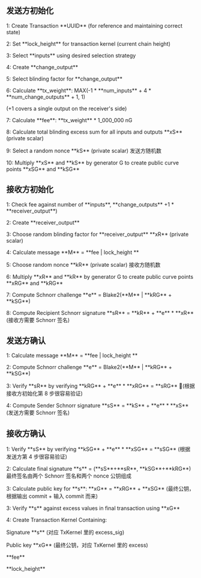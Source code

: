 ## 发送方初始化

1: Create Transaction \*\*UUID\*\* \(for reference and maintaining correct state\)

2: Set \*\*lock\_height\*\* for transaction kernel \(current chain height\)

3: Select \*\*inputs\*\* using desired selection strategy

4: Create \*\*change\_output\*\*

5: Select blinding factor for \*\*change\_output\*\*

6: Calculate \*\*tx\_weight\*\*: MAX\(-1 \* \*\*num\_inputs\*\* + 4 \* \*\*num\_change\_outputs\*\* + 1, 1\)

\(+1 covers a single output on the receiver's side\)

7: Calculate \*\*fee\*\*:  \*\*tx\_weight\*\* \* 1\_000\_000 nG

8: Calculate total blinding excess sum for all inputs and outputs \*\*xS\*\* \(private scalar\)

9: Select a random nonce \*\*kS\*\* \(private scalar\) 发送方随机数

10: Multiply \*\*xS\*\* and \*\*kS\*\* by generator G to create public curve points \*\*xSG\*\* and \*\*kSG\*\*

## 接收方初始化

1: Check fee against number of \*\*inputs\*\*, \*\*change\_outputs\*\* +1 \* \*\*receiver\_output\*\*\)

2: Create \*\*receiver\_output\*\*

3: Choose random blinding factor for \*\*receiver\_output\*\* \*\*xR\*\* \(private scalar\)

4: Calculate message \*\*M\*\* = \*\*fee \| lock\_height \*\*

5: Choose random nonce \*\*kR\*\* \(private scalar\) 接收方随机数

6: Multiply \*\*xR\*\* and \*\*kR\*\* by generator G to create public curve points \*\*xRG\*\* and \*\*kRG\*\*

7: Compute Schnorr challenge \*\*e\*\* = Blake2\(\*\*M\*\* \| \*\*kRG\*\* + \*\*kSG\*\*\)

8: Compute Recipient Schnorr signature \*\*sR\*\* = \*\*kR\*\* + \*\*e\*\* \* \*\*xR\*\* \(接收方需要 Schnorr 签名\)

## 发送方确认

1: Calculate message \*\*M\*\* = \*\*fee \| lock\_height \*\*

2: Compute Schnorr challenge \*\*e\*\* = Blake2\(\*\*M\*\* \| \*\*kRG\*\* + \*\*kSG\*\*\)

3: Verify \*\*sR\*\* by verifying \*\*kRG\*\* + \*\*e\*\* \* \*\*xRG\*\* = \*\*sRG\*\* \(根据接收方初始化第 8 步很容易验证\)

4: Compute Sender Schnorr signature \*\*sS\*\* = \*\*kS\*\* + \*\*e\*\* \* \*\*xS\*\* \(发送方需要 Schnorr 签名\)

## 接收方确认

1: Verify \*\*sS\*\* by verifying \*\*kSG\*\* + \*\*e\*\* \* \*\*xSG\*\* = \*\*sSG\*\* \(根据发送方第 4 步很容易验证\)

2: Calculate final signature \*\*s\*\* = \(\*\*sS\*\*+\*\*sR\*\*, \*\*kSG\*\*+\*\*kRG\*\*\) 最终签名由两个 Schnorr 签名和两个 nonce 公钥组成

3: Calculate public key for \*\*s\*\*: \*\*xG\*\* = \*\*xRG\*\* + \*\*xSG\*\* \(最终公钥，根据输出 commit + 输入 commit 而来\)

3: Verify \*\*s\*\* against excess values in final transaction using \*\*xG\*\*

4: Create Transaction Kernel Containing:

Signature \*\*s\*\* \(对应 TxKernel 里的 excess\_sig\)

Public key \*\*xG\*\* \(最终公钥，对应 TxKernel 里的 excess\)

\*\*fee\*\*

\*\*lock\_height\*\*

